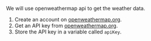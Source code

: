 We will use openweathermap api to get the weather data.

1. Create an account on [openweathermap.org](https://openweathermap.org/api).
2. Get an API key from [openweathermap.org](https://openweathermap.org/api).
3. Store the API key in a variable called `apiKey`.
